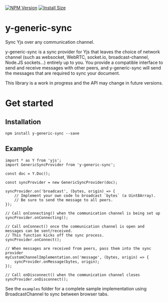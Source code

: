 [![NPM Version](http://img.shields.io/npm/v/y-generic-sync.svg?style=flat)](https://www.npmjs.org/package/y-generic-sync)
[![Install Size](https://packagephobia.now.sh/badge?p=y-generic-sync)](https://packagephobia.now.sh/result?p=y-generic-sync)

# y-generic-sync

Sync Yjs over any communication channel.

y-generic-sync is a sync provider for Yjs that leaves the choice of network channel (such as websocket, WebRTC, socket.io, broadcast-channel, Node.JS sockets...) entirely up to you. You provide a compatible interface to send and receive messages with other peers, and y-generic-sync will send the messages that are required to sync your document.

This library is a work in progress and the API may change in future versions.

# Get started

## Installation

    npm install y-generic-sync --save

## Example

    import * as Y from 'yjs';
    import GenericSyncProvider from 'y-generic-sync';

    const doc = Y.Doc();

    const syncProvider = new GenericSyncProvider(doc);

    syncProvider.on('broadcast', (bytes, origin) => {
        // Implement your own code to broadcast `bytes` (a Uint8Array).
        // Be sure to send the message to all peers.
    });

    // Call onConnecting() when the communication channel is being set up
    syncProvider.onConnecting();
    
    // Call onConnect() once the communication channel is open and messages can be sent/received.
    // This function kicks off the sync process.
    syncProvider.onConnect();

    // When messages are received from peers, pass them into the sync provider
    myCustomChannelImplementation.on('message', (bytes, origin) => {
        syncProvider.onMessage(bytes, origin);
    });

    // Call onDisconnect() when the communication channel closes
    syncProvider.onDisconnect();

See the `examples` folder for a complete sample implementation using BroadcastChannel to sync between browser tabs.
